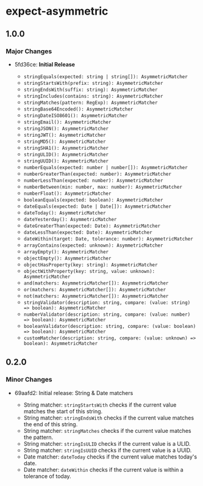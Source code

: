 # expect-asymmetric

## 1.0.0

### Major Changes

- 5fd36ce: **Initial Release**

  - `stringEquals(expected: string | string[]): AsymmetricMatcher`
  - `stringStartsWith(prefix: string): AsymmetricMatcher`
  - `stringEndsWith(suffix: string): AsymmetricMatcher`
  - `stringIncludes(contains: string): AsymmetricMatcher`
  - `stringMatches(pattern: RegExp): AsymmetricMatcher`
  - `stringBase64Encoded(): AsymmetricMatcher`
  - `stringDateISO8601(): AsymmetricMatcher`
  - `stringEmail(): AsymmetricMatcher`
  - `stringJSON(): AsymmetricMatcher`
  - `stringJWT(): AsymmetricMatcher`
  - `stringMD5(): AsymmetricMatcher`
  - `stringSHA1(): AsymmetricMatcher`
  - `stringULID(): AsymmetricMatcher`
  - `stringUUID(): AsymmetricMatcher`
  - `numberEquals(expected: number | number[]): AsymmetricMatcher`
  - `numberGreaterThan(expected: number): AsymmetricMatcher`
  - `numberLessThan(expected: number): AsymmetricMatcher`
  - `numberBetween(min: number, max: number): AsymmetricMatcher`
  - `numberFloat(): AsymmetricMatcher`
  - `booleanEquals(expected: boolean): AsymmetricMatcher`
  - `dateEquals(expected: Date | Date[]): AsymmetricMatcher`
  - `dateToday(): AsymmetricMatcher`
  - `dateYesterday(): AsymmetricMatcher`
  - `dateGreaterThan(expected: Date): AsymmetricMatcher`
  - `dateLessThan(expected: Date): AsymmetricMatcher`
  - `dateWithin(target: Date, tolerance: number): AsymmetricMatcher`
  - `arrayContains(expected: unknown): AsymmetricMatcher`
  - `arrayEmpty(): AsymmetricMatcher`
  - `objectEmpty(): AsymmetricMatcher`
  - `objectHasProperty(key: string): AsymmetricMatcher`
  - `objectWithProperty(key: string, value: unknown): AsymmetricMatcher`
  - `and(matchers: AsymmetricMatcher[]): AsymmetricMatcher`
  - `or(matchers: AsymmetricMatcher[]): AsymmetricMatcher`
  - `not(matchers: AsymmetricMatcher[]): AsymmetricMatcher`
  - `stringValidator(description: string, compare: (value: string) => boolean): AsymmetricMatcher`
  - `numberValidator(description: string, compare: (value: number) => boolean): AsymmetricMatcher`
  - `booleanValidator(description: string, compare: (value: boolean) => boolean): AsymmetricMatcher`
  - `customMatcher(description: string, compare: (value: unknown) => boolean): AsymmetricMatcher`

## 0.2.0

### Minor Changes

- 69aafd2: Initial release: String & Date matchers

  - String matcher: `stringStartsWith` checks if the current value matches the start of this string.
  - String matcher: `stringEndsWith` checks if the current value matches the end of this string.
  - String matcher: `stringMatches` checks if the current value matches the pattern.
  - String matcher: `stringIsULID` checks if the current value is a ULID.
  - String matcher: `stringIsUUID` checks if the current value is a UUID.
  - Date matcher: `dateToday` checks if the current value matches today's date.
  - Date matcher: `dateWithin` checks if the current value is within a tolerance of today.

